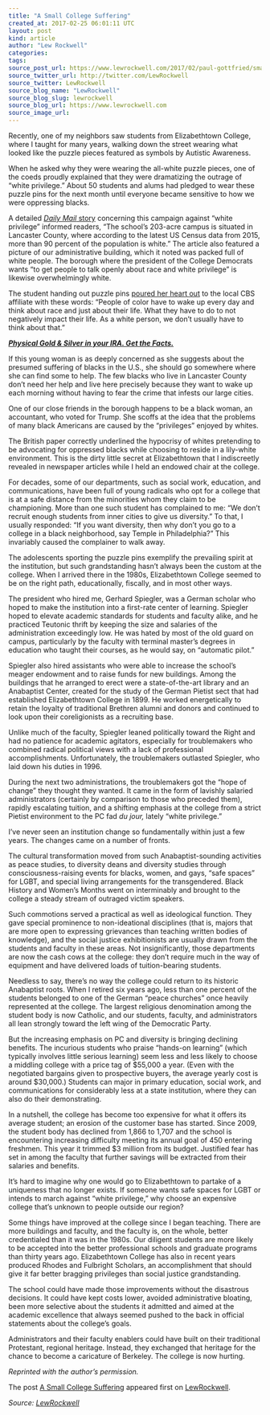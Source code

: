 ```yaml
---
title: "A Small College Suffering"
created_at: 2017-02-25 06:01:11 UTC
layout: post
kind: article
author: "Lew Rockwell"
categories: 
tags: 
source_post_url: https://www.lewrockwell.com/2017/02/paul-gottfried/small-college-suffering-self-inflicted-wounds/
source_twitter_url: http://twitter.com/LewRockwell
source_twitter: LewRockwell
source_blog_name: "LewRockwell"
source_blog_slug: lewrockwell
source_blog_url: https://www.lewrockwell.com
source_image_url: 
---
```

<p>Recently, one of my neighbors saw students from Elizabethtown College, where I taught for many years, walking down the street wearing what looked like the puzzle pieces featured as symbols by Autistic Awareness.</p>
<p>When he asked why they were wearing the all-white puzzle pieces, one of the coeds proudly explained that they were dramatizing the outrage of “white privilege.” About 50 students and alums had pledged to wear these puzzle pins for the next month until everyone became sensitive to how we were oppressing blacks.</p>
<p>A detailed <a href="http://www.dailymail.co.uk/news/article-4224966/Students-wear-pins-remind-white-privilege.html"><i>Daily Mail</i> story</a> concerning this campaign against “white privilege” informed readers, “The school’s 203-acre campus is situated in Lancaster County, where according to the latest US Census data from 2015, more than 90 percent of the population is white.” The article also featured a picture of our administrative building, which it noted was packed full of white people. The borough where the president of the College Democrats wants “to get people to talk openly about race and white privilege” is likewise overwhelmingly white.</p>
<p>The student handing out puzzle pins <a href="http://local21news.com/news/local/student-group-wants-to-use-puzzle-pins-to-start-important-conversation-on-race">poured her heart out</a> to the local CBS affiliate with these words: “People of color have to wake up every day and think about race and just about their life. What they have to do to not negatively impact their life. As a white person, we don’t usually have to think about that.”</p>
<p><em><strong><a href="http://www.cmi-gold-silver.com/gold-silver-ira/?utm_source=LRC&amp;utm_medium=textad&amp;utm_campaign=IRA">Physical Gold &amp; Silver in your IRA. Get the Facts.</a></strong></em></p>
<p>If this young woman is as deeply concerned as she suggests about the presumed suffering of blacks in the U.S., she should go somewhere where she can find some to help. The few blacks who live in Lancaster County don’t need her help and live here precisely because they want to wake up each morning without having to fear the crime that infests our large cities.</p>
<p>One of our close friends in the borough happens to be a black woman, an accountant, who voted for Trump. She scoffs at the idea that the problems of many black Americans are caused by the “privileges” enjoyed by whites.</p>
<p>The British paper correctly underlined the hypocrisy of whites pretending to be advocating for oppressed blacks while choosing to reside in a lily-white environment. This is the dirty little secret at Elizabethtown that I indiscreetly revealed in newspaper articles while I held an endowed chair at the college.</p>
<p>For decades, some of our departments, such as social work, education, and communications, have been full of young radicals who opt for a college that is at a safe distance from the minorities whom they claim to be championing. More than one such student has complained to me: “We don’t recruit enough students from inner cities to give us diversity.” To that, I usually responded: “If you want diversity, then why don’t you go to a college in a black neighborhood, say Temple in Philadelphia?” This invariably caused the complainer to walk away.</p>
<p>The adolescents sporting the puzzle pins exemplify the prevailing spirit at the institution, but such grandstanding hasn’t always been the custom at the college. When I arrived there in the 1980s, Elizabethtown College seemed to be on the right path, educationally, fiscally, and in most other ways.</p>
<p>The president who hired me, Gerhard Spiegler, was a German scholar who hoped to make the institution into a first-rate center of learning. Spiegler hoped to elevate academic standards for students and faculty alike, and he practiced Teutonic thrift by keeping the size and salaries of the administration exceedingly low. He was hated by most of the old guard on campus, particularly by the faculty with terminal master’s degrees in education who taught their courses, as he would say, on “automatic pilot.”</p>
<p>Spiegler also hired assistants who were able to increase the school’s meager endowment and to raise funds for new buildings. Among the buildings that he arranged to erect were a state-of-the-art library and an Anabaptist Center, created for the study of the German Pietist sect that had established Elizabethtown College in 1899. He worked energetically to retain the loyalty of traditional Brethren alumni and donors and continued to look upon their coreligionists as a recruiting base.</p>
<p>Unlike much of the faculty, Spiegler leaned politically toward the Right and had no patience for academic agitators, especially for troublemakers who combined radical political views with a lack of professional accomplishments. Unfortunately, the troublemakers outlasted Spiegler, who laid down his duties in 1996.</p>
<p>During the next two administrations, the troublemakers got the “hope of change” they thought they wanted. It came in the form of lavishly salaried administrators (certainly by comparison to those who preceded them), rapidly escalating tuition, and a shifting emphasis at the college from a strict Pietist<b> </b>environment to the PC fad <i>du jour, </i>lately “white privilege.”</p>
<p>I’ve never seen an institution change so fundamentally within just a few years. The changes came on a number of fronts.</p>
<p>The cultural transformation moved from such Anabaptist-sounding activities as peace studies, to diversity deans and diversity studies through consciousness-raising events for blacks, women, and gays, “safe spaces” for LGBT, and special living arrangements for the transgendered. Black History and Women’s Months went on interminably and brought to the college a steady stream of outraged victim speakers.</p>
<p>Such commotions served a practical as well as ideological function. They gave special prominence to non-ideational disciplines (that is, majors that are more open to expressing grievances than teaching written bodies of knowledge), and the social justice exhibitionists are usually drawn from the students and faculty in these areas. Not insignificantly, those departments are now the cash cows at the college: they don’t require much in the way of equipment and have delivered loads of tuition-bearing students.</p>
<p>Needless to say, there’s no way the college could return to its historic Anabaptist roots. When I retired six years ago, less than one percent of the students belonged to one of the German “peace churches” once heavily represented at the college. The largest religious denomination among the student body is now Catholic, and our students, faculty, and administrators all lean strongly toward the left wing of the Democratic Party.</p>
<p>But the increasing emphasis on PC and diversity is bringing declining benefits. The incurious students who praise “hands-on learning” (which typically involves little serious learning) seem less and less likely to choose a middling college with a price tag of $55,000 a year. (Even with the negotiated bargains given to prospective buyers, the average yearly cost is around $30,000.) Students can major in primary education, social work, and communications for considerably less at a state institution, where they can also do their demonstrating.</p>
<p>In a nutshell, the college has become too expensive for what it offers its average student; an erosion of the customer base has started. Since 2009, the student body has declined from 1,866 to 1,707 and the school is encountering increasing difficulty meeting its annual goal of 450 entering freshmen. This year it trimmed $3 million from its budget. Justified fear has set in among the faculty that further savings will be extracted from their salaries and benefits.</p>
<p>It’s hard to imagine why one would go to Elizabethtown to partake of a uniqueness that no longer exists. If someone wants safe spaces for LGBT or intends to march against “white privilege,” why choose an expensive college that’s unknown to people outside our region?</p>
<p>Some things have improved at the college since I began teaching. There are more buildings and faculty, and the faculty is, on the whole, better credentialed than it was in the 1980s. Our diligent students are more likely to be accepted into the better professional schools and graduate programs than thirty years ago. Elizabethtown College has also in recent years produced Rhodes and Fulbright Scholars, an accomplishment that should give it far better bragging privileges than social justice grandstanding.</p>
<p>The school could have made those improvements without the disastrous decisions. It could have kept costs lower, avoided administrative bloating, been more selective about the students it admitted and aimed at the academic excellence that always seemed pushed to the back in official statements about the college’s goals.</p>
<p>Administrators and their faculty enablers could have built on their traditional Protestant, regional heritage. Instead, they exchanged that heritage for the chance to become a caricature of Berkeley. The college is now hurting.</p>
<p><em>Reprinted with the author’s permission.</em></p>
<p>The post <a rel="nofollow" href="https://www.lewrockwell.com/2017/02/paul-gottfried/small-college-suffering-self-inflicted-wounds/">A Small College Suffering</a> appeared first on <a rel="nofollow" href="https://www.lewrockwell.com">LewRockwell</a>.</p><div class="">
    <i>Source: <a href="https://www.lewrockwell.com">LewRockwell</a></i>
</div>
